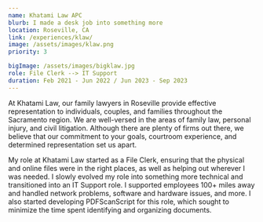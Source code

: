 ```yaml
---
name: Khatami Law APC
blurb: I made a desk job into something more
location: Roseville, CA
link: /experiences/klaw/
image: /assets/images/klaw.png
priority: 3

bigImage: /assets/images/bigklaw.jpg
role: File Clerk --> IT Support
duration: Feb 2021 - Jun 2022 / Jun 2023 - Sep 2023
---
```


At Khatami Law, our family lawyers in Roseville provide effective representation to individuals, couples, and families throughout the Sacramento region. We are well-versed in the areas of family law, personal injury, and civil litigation. Although there are plenty of firms out there, we believe that our commitment to your goals, courtroom experience, and determined representation set us apart.

My role at Khatami Law started as a File Clerk, ensuring that the physical and online files were in the right places, as well as helping out wherever I was needed. I slowly evolved my role into something more technical and transitioned into an IT Support role. I supported employees 100+ miles away and handled network problems, software and hardware issues, and more. I also started developing PDFScanScript for this role, which sought to minimize the time spent identifying and organizing documents.
